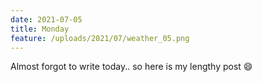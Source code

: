 ```yaml
---
date: 2021-07-05
title: Monday
feature: /uploads/2021/07/weather_05.png
---
```


Almost forgot to write today.. so here is my lengthy post 😄
